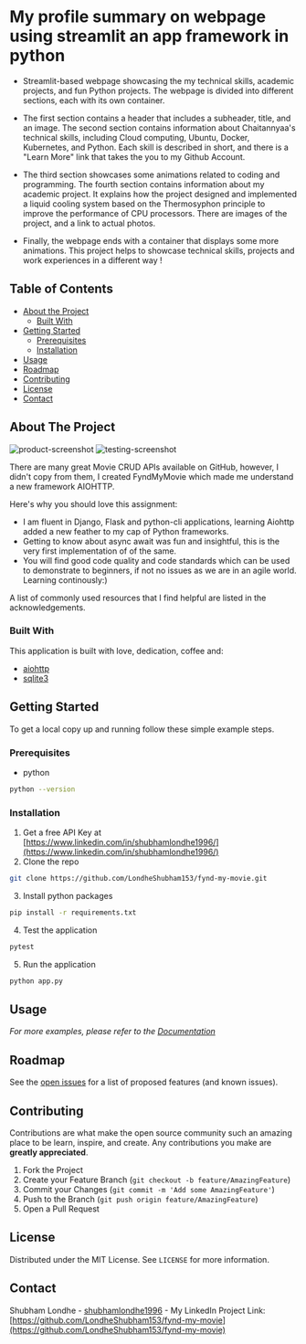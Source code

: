 # My profile summary on webpage using streamlit an app framework in python

- Streamlit-based webpage showcasing the my technical skills, academic projects, and fun Python projects. The webpage is divided into different sections, each with its own container.

- The first section contains a header that includes a subheader, title, and an image. The second section contains information about Chaitannyaa's technical skills, including Cloud computing, Ubuntu, Docker, Kubernetes, and Python. Each skill is described in short, and there is a "Learn More" link that takes the you to my Github Account.

- The third section showcases some animations related to coding and programming. The fourth section contains information about my academic project. It explains how the project designed and implemented a liquid cooling system based on the Thermosyphon principle to improve the performance of CPU processors. There are images of the project, and a link to actual photos.

- Finally, the webpage ends with a container that displays some more animations. This project helps to showcase technical skills, projects and work experiences in a different way !

<!-- TABLE OF CONTENTS -->
## Table of Contents

* [About the Project](#about-the-project)
  * [Built With](#built-with)
* [Getting Started](#getting-started)
  * [Prerequisites](#prerequisites)
  * [Installation](#installation)
* [Usage](#usage)
* [Roadmap](#roadmap)
* [Contributing](#contributing)
* [License](#license)
* [Contact](#contact)



<!-- ABOUT THE PROJECT -->
## About The Project

![product-screenshot](images/search.png)
![testing-screenshot](images/test.png)


There are many great Movie CRUD APIs available on GitHub, however, I didn't copy from them, I created FyndMyMovie which made me understand a new framework AIOHTTP. 

Here's why you should love this assignment:
* I am fluent in Django, Flask and python-cli applications, learning Aiohttp added a new feather to my cap of Python frameworks.
* Getting to know about async await was fun and insightful, this is the very first implementation of of the same.
* You will find good code quality and code standards which can be used to demonstrate to beginners, if not no issues as we are in an agile world. Learning continously:)


A list of commonly used resources that I find helpful are listed in the acknowledgements.

### Built With
This application is built with love, dedication, coffee and:
* [aiohttp](https://pypi.org/project/aiohttp/)
* [sqlite3](https://www.sqlite.org/index.html)



<!-- GETTING STARTED -->
## Getting Started

To get a local copy up and running follow these simple example steps.

### Prerequisites


* python
```sh
python --version
```

### Installation

1. Get a free API Key at [https://www.linkedin.com/in/shubhamlondhe1996/](https://www.linkedin.com/in/shubhamlondhe1996/)
2. Clone the repo
```sh
git clone https://github.com/LondheShubham153/fynd-my-movie.git
```
3. Install python packages
```sh
pip install -r requirements.txt
```
4. Test the application
```python
pytest
```
5. Run the application
```python
python app.py
```



<!-- USAGE EXAMPLES -->
## Usage

_For more examples, please refer to the [Documentation](https://github.com/LondheShubham153/fynd-my-movie)_



<!-- ROADMAP -->
## Roadmap

See the [open issues](https://github.com/LondheShubham153/fynd-my-movie/issues) for a list of proposed features (and known issues).



<!-- CONTRIBUTING -->
## Contributing

Contributions are what make the open source community such an amazing place to be learn, inspire, and create. Any contributions you make are **greatly appreciated**.

1. Fork the Project
2. Create your Feature Branch (`git checkout -b feature/AmazingFeature`)
3. Commit your Changes (`git commit -m 'Add some AmazingFeature'`)
4. Push to the Branch (`git push origin feature/AmazingFeature`)
5. Open a Pull Request



<!-- LICENSE -->
## License

Distributed under the MIT License. See `LICENSE` for more information.



<!-- CONTACT -->
## Contact

Shubham Londhe - [shubhamlondhe1996](https://www.linkedin.com/in/shubhamlondhe1996/) - My LinkedIn
Project Link: [https://github.com/LondheShubham153/fynd-my-movie](https://github.com/LondheShubham153/fynd-my-movie)





<!-- MARKDOWN LINKS & IMAGES -->
<!-- https://www.markdownguide.org/basic-syntax/#reference-style-links -->

[license-shield]: https://img.shields.io/github/license/othneildrew/Best-README-Template.svg?style=flat-square
[license-url]: https://github.com/othneildrew/Best-README-Template/blob/master/LICENSE.txt
[linkedin-shield]: https://img.shields.io/badge/-LinkedIn-black.svg?style=flat-square&logo=linkedin&colorB=555
[linkedin-url]: https://www.linkedin.com/in/shubhamlondhe1996/
[product-screenshot]: images/search.png




